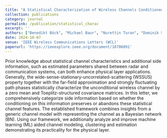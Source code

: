 ```yaml
---
title: "A Statistical Characterization of Wireless Channels Conditioned on Side Information"
collection: publications
category: journal
permalink: /publication/statistical_charac
excerpt: ''
authors: ["Benedikt Böck", "Michael Baur", "Nurettin Turan", "Dominik Semmler", "Wolfgang Utschick"]
date: 2024-10-07
venue: 'IEEE Wireless Communications Letters (WCL)'
paperurl: 'https://ieeexplore.ieee.org/document/10706091'
---
```

Prior knowledge about statistical channel characteristics and additional side information, such as estimated parameters shared between radar and communication systems, can both enhance physical layer applications. Generally, the wide-sense-stationary-uncorrelated-scattering (WSSUS) property together with the far-field approximation and strongly fluctuating path phases statistically characterize the unconditional wireless channel by a zero mean and Toeplitz-structured covariance matrices. In this letter, we comprehensively categorize side information based on whether the conditioning on this information preserves or abandons these statistical channel features. The established framework combines insights from a generic channel model with representing the channel as a Bayesian network (BN). Using our framework, we additionally analyze and improve machine learning (ML) aided channel modeling, clustering and estimation demonstrating its practicality for the physical layer.